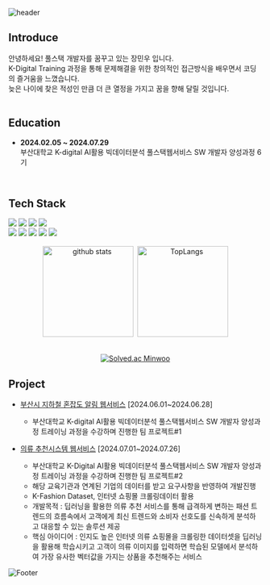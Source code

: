 ![header](https://capsule-render.vercel.app/api?type=rect&color=gradient&height=120&section=header&text=Hello!%20I'm%20Minwoo&fontSize=50&fontAlign=30&fontAlignY=50&desc=I'm%20on%20a%20journey%20to%20becoming%20a%20full-stack%20developer.&descAlign=33&descAlignY=85)
<br>

## Introduce
안녕하세요! 풀스택 개발자를 꿈꾸고 있는 장민우 입니다.  
K-Digital Training 과정을 통해 문제해결을 위한 창의적인 접근방식을 배우면서 코딩의 즐거움을 느꼈습니다.  
늦은 나이에 찾은 적성인 만큼 더 큰 열정을 가지고 꿈을 향해 달릴 것입니다.  
<br>

## Education
  - **2024.02.05 ~ 2024.07.29**  
    부산대학교 K-digital AI활용 빅데이터분석 풀스택웹서비스 SW 개발자 양성과정 6기
<br>

## Tech Stack
<div>
  <img src="https://img.shields.io/badge/java-%23ED8B00.svg?style=for-the-badge&logo=openjdk&logoColor=white"/>
  <img src="https://img.shields.io/badge/spring-%236DB33F.svg?style=for-the-badge&logo=spring&logoColor=white"/>
  <img src="https://img.shields.io/badge/mysql-%2300f.svg?style=for-the-badge&logo=mysql&logoColor=white"/>
  <img src="https://img.shields.io/badge/python-3670A0?style=for-the-badge&logo=python&logoColor=ffdd54"/><br>
  <img src="https://img.shields.io/badge/html5-%23E34F26.svg?style=for-the-badge&logo=html5&logoColor=white"/>
  <img src="https://img.shields.io/badge/css3-%231572B6.svg?style=for-the-badge&logo=css3&logoColor=white"/>
  <img src="https://img.shields.io/badge/javascript-%23323330.svg?style=for-the-badge&logo=javascript&logoColor=%23F7DF1E"/>
  <img src="https://img.shields.io/badge/react-%2320232a.svg?style=for-the-badge&logo=react&logoColor=%2361DAFB"/>
  <img src="https://img.shields.io/badge/tailwindcss-%2338B2AC.svg?style=for-the-badge&logo=tailwind-css&logoColor=white"/>  
</div>
<br>
<div align="center">
  <img height="180" src="https://github-readme-stats.vercel.app/api?username=minwoowow&show_icons=true&theme=onedark" alt="github stats" />&nbsp;
  <img height="180" src="https://github-readme-stats.vercel.app/api/top-langs/?username=minwoowow&layout=compact&theme=onedark" alt="TopLangs" />
</div>
<br>
<div align="center">
  
[![Solved.ac Minwoo](http://mazassumnida.wtf/api/v2/generate_badge?boj=crashpy)](https://solved.ac/crashpy/)
</div>



## Project

- [부산시 지하철 혼잡도 알림 웹서비스](https://github.com/minwoowow/project-backend-metronom) [2024.06.01~2024.06.28]
  - 부산대학교 K-digital AI활용 빅데이터분석 풀스택웹서비스 SW 개발자 양성과정 트레이닝 과정을 수강하며 진행한 팀 프로젝트#1    

- [의류 추천시스템 웹서비스](https://github.com/minwoowow/project-frontend-modamatch) [2024.07.01~2024.07.26]
  - 부산대학교 K-Digital AI활용 빅데이터분석 풀스택웹서비스 SW 개발자 양성과정 트레이닝 과정을 수강하며 진행한 팀 프로젝트#2
  - 해당 교육기관과 연계된 기업의 데이터를 받고 요구사항을 반영하여 개발진행
  - K-Fashion Dataset, 인터넷 쇼핑몰 크롤링데이터 활용 
  - 개발목적 : 딥러닝을 활용한 의류 추천 서비스를 통해 급격하게 변하는 패션 트렌드의 흐름속에서 고객에게 최신 트렌드와
              소비자 선호도를 신속하게 분석하고 대응할 수 있는 솔루션 제공
  - 핵심 아이디어 : 인지도 높은 인터넷 의류 쇼핑몰을 크롤링한 데이터셋을 딥러닝을 활용해 학습시키고 고객이 의류 이미지를 입력하면
                   학습된 모델에서 분석하여 가장 유사한 벡터값을 가지는 상품을 추천해주는 서비스  

![Footer](https://capsule-render.vercel.app/api?type=waving&color=gradient&height=100&section=footer)
